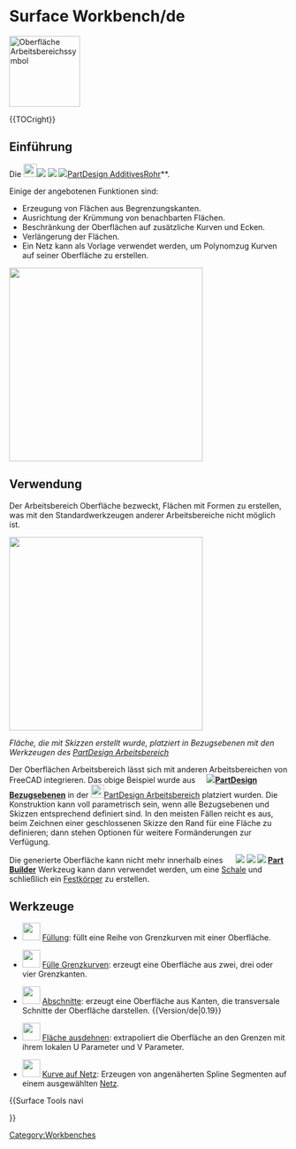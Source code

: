 # Surface Workbench/de





<img alt="Oberfläche Arbeitsbereichssymbol" src=images/Workbench_Surface.svg  style="width:128px;">


{{TOCright}}

## Einführung

Die <img alt="" src=images/Workbench_Surface.svg  style="width:24px;"><img src=images/Part_Builder.svg style="width:Arbeitsbereich Oberfläche](Surface_Workbench/de.md) bietet Werkzeuge zum Erstellen und Ändern einfacher [NURBS Oberflächen](https://en.wikipedia.org/wiki/Non-uniform_rational_B-spline). Diese Werkzeuge haben eine ähnliche Funktionalität wie das **[16px"> <img src=images/PartDesign_AdditiveLoft.svg style="width:Part Ersteller](Part_Builder/de.md)** Werkzeug wenn die **Fläche aus Kanten** Option verwendet wird. Im Gegensatz zu diesem Werkzeug sind die Werkzeuge des Arbeitsbereichs Oberfläche jedoch parametrisch und bieten zusätzliche Optionen. In dieser Hinsicht ähneln die Werkzeuge in diesem Arbeitsbereich Funktionen wie **[16px"> <img src=images/PartDesign_AdditivePipe.svg style="width:PartDesign AdditiveAusformung](PartDesign_AdditiveLoft/de.md)** und **[16px">[PartDesign AdditivesRohr](PartDesign_AdditivePipe/de.md)**.

Einige der angebotenen Funktionen sind:

-   Erzeugung von Flächen aus Begrenzungskanten.
-   Ausrichtung der Krümmung von benachbarten Flächen.
-   Beschränkung der Oberflächen auf zusätzliche Kurven und Ecken.
-   Verlängerung der Flächen.
-   Ein Netz kann als Vorlage verwendet werden, um Polynomzug Kurven auf seiner Oberfläche zu erstellen.

<img alt="" src=images/Surface_example.png  style="width:350px;">

## Verwendung

Der Arbeitsbereich Oberfläche bezweckt, Flächen mit Formen zu erstellen, was mit den Standardwerkzeugen anderer Arbeitsbereiche nicht möglich ist.

<img alt="" src=images/Toy_Duck.png  style="width:350px;">


*Fläche, die mit Skizzen erstellt wurde, platziert in Bezugsebenen mit den Werkzeugen des [PartDesign Arbeitsbereich](PartDesign_Workbench/de.md)*

Der Oberflächen Arbeitsbereich lässt sich mit anderen Arbeitsbereichen von FreeCAD integrieren. Das obige Beispiel wurde aus **<img src=images/Sketcher_NewSketch.svg style="width:16px"><img src=images/PartDesign_Plane.svg style="width:Skizzen](Sketch/de.md)** erstellt, die auf **[16px">[PartDesign Bezugsebenen](PartDesign_Plane/de.md)** in der <img alt="" src=images/Workbench_PartDesign.svg  style="width:24px;">[PartDesign Arbeitsbereich](PartDesign_Workbench/de.md) platziert wurden. Die Konstruktion kann voll parametrisch sein, wenn alle Bezugsebenen und Skizzen entsprechend definiert sind. In den meisten Fällen reicht es aus, beim Zeichnen einer geschlossenen Skizze den Rand für eine Fläche zu definieren; dann stehen Optionen für weitere Formänderungen zur Verfügung.

Die generierte Oberfläche kann nicht mehr innerhalb eines **<img src=images/PartDesign_Body.svg style="width:16px"> <img src=images/Std_Part.svg style="width:PartDesign Körper](PartDesign_Body/de.md)** platziert werden. Jedoch kann die generierte Oberfläche in einem **[16px"> <img src=images/PartDesign_Body.svg style="width:Std Part](Std_Part/de.md)** zusammen mit dem zugehörigen **[16px"> <img src=images/Part_Builder.svg style="width:Körper](PartDesign_Body/de.md)** enthalten sein, der die Bezugsebenen und Skizzen enthält. Das nicht-parametrische **[16px"> [Part Builder](Part_Builder/de.md)** Werkzeug kann dann verwendet werden, um eine [Schale](Glossar#Shell/de.md) und schließlich ein [Festkörper](Glossar#Solid/de.md) zu erstellen.

## Werkzeuge

-   <img alt="" src=images/Surface_Filling.svg  style="width:32px;"> [Füllung](Surface_Filling/de.md): füllt eine Reihe von Grenzkurven mit einer Oberfläche.

-   <img alt="" src=images/Surface_GeomFillSurface.svg  style="width:32px;"> [Fülle Grenzkurven](Surface_GeomFillSurface/de.md): erzeugt eine Oberfläche aus zwei, drei oder vier Grenzkanten.

-   <img alt="" src=images/Surface_Sections.svg  style="width:32px;"> [Abschnitte](Surface_Sections/de.md): erzeugt eine Oberfläche aus Kanten, die transversale Schnitte der Oberfläche darstellen. {{Version/de|0.19}}

-   <img alt="" src=images/Surface_ExtendFace.svg  style="width:32px;"> [Fläche ausdehnen](Surface_ExtendFace/de.md): extrapoliert die Oberfläche an den Grenzen mit ihrem lokalen U Parameter und V Parameter.

-   <img alt="" src=images/Surface_CurveOnMesh.svg  style="width:32px;"> [Kurve auf Netz](Surface_CurveOnMesh/de.md): Erzeugen von angenäherten Spline Segmenten auf einem ausgewählten [Netz](Mesh_Workbench/de.md).





{{Surface Tools navi

}} 

[Category:Workbenches](Category:Workbenches.md)
